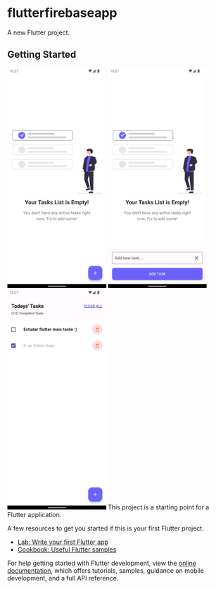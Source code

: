 # flutterfirebaseapp

A new Flutter project.

## Getting Started
<img src="assets/1.png" height="500em" />
<img src="assets/2.png" height="500em" />
<img src="assets/3.png" height="500em" />
This project is a starting point for a Flutter application.

A few resources to get you started if this is your first Flutter project:

- [Lab: Write your first Flutter app](https://docs.flutter.dev/get-started/codelab)
- [Cookbook: Useful Flutter samples](https://docs.flutter.dev/cookbook)

For help getting started with Flutter development, view the
[online documentation](https://docs.flutter.dev/), which offers tutorials,
samples, guidance on mobile development, and a full API reference.
